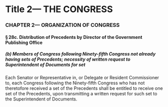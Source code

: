 
# Title 2— THE CONGRESS
### CHAPTER 2— ORGANIZATION OF CONGRESS
#### § 28c. Distribution of Precedents by Director of the Government Publishing Office
##### (b) Members of Congress following Ninety-fifth Congress not already having sets of Precedents; necessity of written request to Superintendent of Documents for set

Each Senator or Representative in, or Delegate or Resident Commissioner to, each Congress following the Ninety-fifth Congress who has not theretofore received a set of the Precedents shall be entitled to receive one set of the Precedents, upon transmitting a written request for such set to the Superintendent of Documents.
